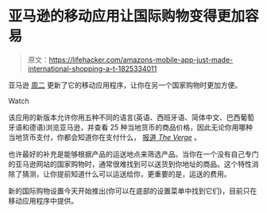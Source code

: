 # 亚马逊的移动应用让国际购物变得更加容易

> 原文：<https://lifehacker.com/amazons-mobile-app-just-made-international-shopping-a-t-1825334011>

亚马逊 [周二](https://www.amazon.com/b?asc_campaign=InlineText&asc_refurl=https://lifehacker.com/amazons-mobile-app-just-made-international-shopping-a-t-1825334011&asc_source=&node=17052338011&tag=kinjalifehackerlink-20) 更新了它的移动应用程序，让你在另一个国家购物时更加方便。

Watch

该应用的新版本允许你用五种不同的语言(英语、西班牙语、简体中文、巴西葡萄牙语和德语)浏览亚马逊，并查看 25 种当地货币的商品价格，因此无论你用哪种当地货币支付，你都会知道你在支付什么， [报道 *The Verge*](https://www.theverge.com/2018/4/17/17246564/amazon-international-mobile-languages-currency-shipping-import-fees-customs-app) 。

也许最好的补充是能够根据产品的运送地点来筛选产品。当你在一个没有自己专门的亚马逊网站的国家购物时，通常很难找到可以送货到你地址的商品。这个特性消除了猜测，让你提前知道什么可以运送给你，更重要的是，运送的费用。

新的国际购物设置今天开始推出(你可以在底部的设置菜单中找到它们)，目前只在移动应用程序中提供。